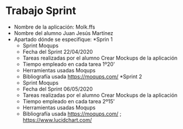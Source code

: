 # Trabajo Sprint

* Nombre de la aplicación: Molk.ffs
* Nombre del alumno Juan Jesús Martínez
* Apartado dónde se especifique:
*Sprin 1
	* Sprint Moqups
	* Fecha del Sprint 22/04/2020
	* Tareas realizadas por el alumno Crear Mockups de la aplicación
	* Tiempo empleado en cada tarea 1º20'
	* Herramientas usadas Moqups
	* Bibliografía usada https://moqups.com/
*Sprint 2
	* Sprint Moqups
	* Fecha del Sprint 06/05/2020
	* Tareas realizadas por el alumno Crear Mockups de la aplicación
	* Tiempo empleado en cada tarea 2º15'
	* Herramientas usadas Moqups
	* Bibliografía usada https://moqups.com/ ; https://www.lucidchart.com/
